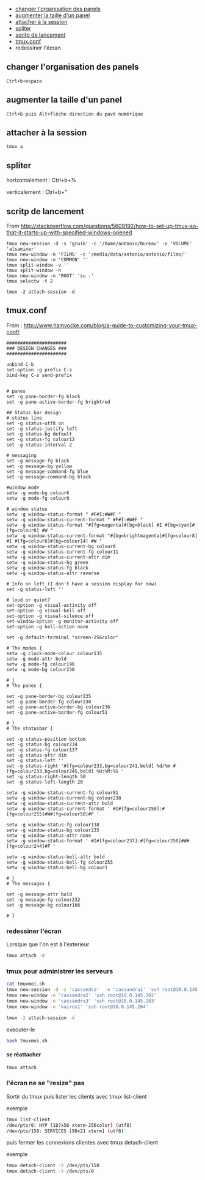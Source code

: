 * [changer l'organisation des panels](#changer-l-organisation-des-panels)
* [augmenter la taille d'un panel](#augmenter-la-taille-d'-un-panel)
* [attacher à la session](#attacher-à-la-session)
* [spliter](#spliter)
* [scritp de lancement](#scritp-de-lancement)
* [tmux.conf](#tmux.conf)
* redessiner l'écran

## changer l'organisation des panels
`Ctrl+b+espace`

## augmenter la taille d'un panel
`Ctrl+b puis Alt+flèche direction du pavé numérique`

## attacher à la session
`tmux a`

## spliter

horizontalement : Ctrl+b+%

verticalement : Ctrl+b+"

## scritp de lancement

From http://stackoverflow.com/questions/5609192/how-to-set-up-tmux-so-that-it-starts-up-with-specified-windows-opened

```
tmux new-session -d -s 'gruik' -c '/home/antonio/Bureau' -n 'VOLUME' 'alsamixer'
tmux new-window -n 'FILMS' -c '/media/data/antonio/antonio/films/'
tmux new-window -n 'COMMON' ''
tmux split-window -v ''
tmux split-window -h
tmux new-window -n 'ROOT' 'su -'
tmux selectw -t 2

tmux -2 attach-session -d
```

## tmux.conf

From : http://www.hamvocke.com/blog/a-guide-to-customizing-your-tmux-conf/

```
######################
### DESIGN CHANGES ###
######################

unbind C-b
set-option -g prefix C-s
bind-key C-s send-prefix


# panes
set -g pane-border-fg black
set -g pane-active-border-fg brightred

## Status bar design
# status line
set -g status-utf8 on
set -g status-justify left
set -g status-bg default
set -g status-fg colour12
set -g status-interval 2

# messaging
set -g message-fg black
set -g message-bg yellow
set -g message-command-fg blue
set -g message-command-bg black

#window mode
setw -g mode-bg colour6
setw -g mode-fg colour0

# window status
setw -g window-status-format " #F#I:#W#F "
setw -g window-status-current-format " #F#I:#W#F "
setw -g window-status-format "#[fg=magenta]#[bg=black] #I #[bg=cyan]#[fg=colour8] #W "
setw -g window-status-current-format "#[bg=brightmagenta]#[fg=colour8] #I #[fg=colour8]#[bg=colour14] #W "
setw -g window-status-current-bg colour0
setw -g window-status-current-fg colour11
setw -g window-status-current-attr dim
setw -g window-status-bg green
setw -g window-status-fg black
setw -g window-status-attr reverse

# Info on left (I don't have a session display for now)
set -g status-left ''

# loud or quiet?
set-option -g visual-activity off
set-option -g visual-bell off
set-option -g visual-silence off
set-window-option -g monitor-activity off
set-option -g bell-action none

set -g default-terminal "screen-256color"

# The modes {
setw -g clock-mode-colour colour135
setw -g mode-attr bold
setw -g mode-fg colour196
setw -g mode-bg colour238

# }
# The panes {

set -g pane-border-bg colour235
set -g pane-border-fg colour238
set -g pane-active-border-bg colour236
set -g pane-active-border-fg colour51

# }
# The statusbar {

set -g status-position bottom
set -g status-bg colour234
set -g status-fg colour137
set -g status-attr dim
set -g status-left ''
set -g status-right '#[fg=colour233,bg=colour241,bold] %d/%m #[fg=colour233,bg=colour245,bold] %H:%M:%S '
set -g status-right-length 50
set -g status-left-length 20

setw -g window-status-current-fg colour81
setw -g window-status-current-bg colour238
setw -g window-status-current-attr bold
setw -g window-status-current-format ' #I#[fg=colour250]:#[fg=colour255]#W#[fg=colour50]#F '

setw -g window-status-fg colour138
setw -g window-status-bg colour235
setw -g window-status-attr none
setw -g window-status-format ' #I#[fg=colour237]:#[fg=colour250]#W#[fg=colour244]#F '

setw -g window-status-bell-attr bold
setw -g window-status-bell-fg colour255
setw -g window-status-bell-bg colour1

# }
# The messages {

set -g message-attr bold
set -g message-fg colour232
set -g message-bg colour166

# }
```

### redessiner l'écran

Lorsque que l'on est à l'exterieur
```bash
tmux attach -d
```

### tmux pour administrer les serveurs

```bash
cat tmuxmoi.sh 
tmux new-session -d -s 'cassandra'  -n 'cassandra1' 'ssh root@10.0.145.201' 
tmux new-window -n 'cassandra2' 'ssh root@10.0.145.202'
tmux new-window -n 'cassandra3' 'ssh root@10.0.145.203'
tmux new-window -n 'kairos1' 'ssh root@10.0.145.204'

tmux -2 attach-session -d
```

executer-le

```bash
bash tmuxmoi.sh
```

#### se réattacher

```bash
tmux attach
```

### l'écran ne se "resize" pas

Sortir du tmux puis lister les clients avec tmux list-client

exemple
```bash
tmux list-client
/dev/pts/0: HYP [187x56 xterm-256color] (utf8) 
/dev/pts/158: SERVICES [90x21 xterm] (utf8) 
```

puis fermer les connexions clientes avec tmux detach-client

exemple

```bash
tmux detach-client -t /dev/pts/158
tmux detach-client -t /dev/pts/0
```

